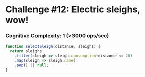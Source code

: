 # Challenge #12: Electric sleighs, wow!

### Cognitive Complexity: 1 (>3000 ops/sec)

```js
function selectSleigh(distance, sleighs) {
  return sleighs
    .filter(sleigh => sleigh.consumption*distance <= 20)
    .map(sleigh => sleigh.name)
    .pop() || null;
}
```
